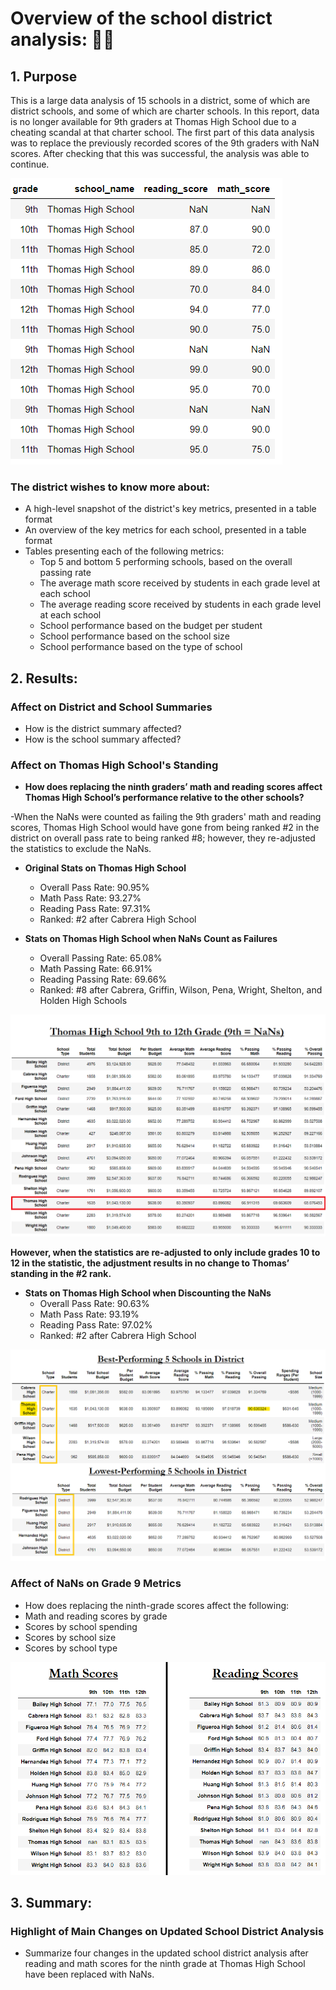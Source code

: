 # Overview of the school district analysis: 🧑‍🏫

## 1. Purpose

This is a large data analysis of 15 schools in a district, some of which are district schools, and some of which are charter schools.  In this report, data is no longer available for 9th graders at Thomas High School due to a cheating scandal at that charter school.  The first part of this data analysis was to replace the previously recorded scores of the 9th graders with NaN scores.  After checking that this was successful, the analysis was able to continue.

![Checked_for_THS9_NaNs](https://github.com/Super-Manda/School_District_Analysis/blob/main/Resources/Checked_for_THS9_NaNs.png)

### The district wishes to know more about: 
- A high-level snapshot of the district's key metrics, presented in a table format
- An overview of the key metrics for each school, presented in a table format
- Tables presenting each of the following metrics:
  - Top 5 and bottom 5 performing schools, based on the overall passing rate
  - The average math score received by students in each grade level at each school
  - The average reading score received by students in each grade level at each school
  - School performance based on the budget per student
  - School performance based on the school size 
  - School performance based on the type of school

## 2.	Results: 

### Affect on District and School Summaries
-	How is the district summary affected?
-	How is the school summary affected?

### Affect on Thomas High School's Standing
-	**How does replacing the ninth graders’ math and reading scores affect Thomas High School’s performance relative to the other schools?**

-When the NaNs were counted as failing the 9th graders' math and reading scores, Thomas High School would have gone from being ranked #2 in the district on overall pass rate to being ranked #8; however, they re-adjusted the statistics to exclude the NaNs.

- **Original Stats on Thomas High School**
  -  Overall Pass Rate: 90.95%
  - Math Pass Rate: 93.27%
  - Reading Pass Rate: 97.31%
  - Ranked: #2 after Cabrera High School

- **Stats on Thomas High School when NaNs Count as Failures**
  - Overall Passing Rate: 65.08%
  - Math Passing Rate: 66.91%
  - Reading Passing Rate: 69.66%
  - Ranked: #8 after Cabrera, Griffin, Wilson, Pena, Wright, Shelton, and Holden High Schools

![THS9_NaNs_Counted_As_Fail](https://github.com/Super-Manda/School_District_Analysis/blob/main/Resources/THS9_NaNs_Counted_As_Fail.png)


**However, when the statistics are re-adjusted to only include grades 10 to 12 in the statistic, the adjustment results in no change to Thomas’ standing in the #2 rank.**  

- **Stats on Thomas High School when Discounting the NaNs**
  - Overall Pass Rate: 90.63%
  - Math Pass Rate: 93.19%
  - Reading Pass Rate: 97.02%
  - Ranked: #2 after Cabrera High School

![Best_Worst_Schools_Combined](https://github.com/Super-Manda/School_District_Analysis/blob/main/Resources/Best_Worst_Schools_Combined.png)


### Affect of NaNs on Grade 9 Metrics
-	How does replacing the ninth-grade scores affect the following:
  -	Math and reading scores by grade
  -	Scores by school spending
  -	Scores by school size
  -	Scores by school type

![Math_Reading_by_Grades](https://github.com/Super-Manda/School_District_Analysis/blob/main/Resources/Math_Reading_by_Grades.png)


## 3.	Summary: 

### Highlight of Main Changes on Updated School District Analysis 
- Summarize four changes in the updated school district analysis after reading and math scores for the ninth grade at Thomas High School have been replaced with NaNs.

